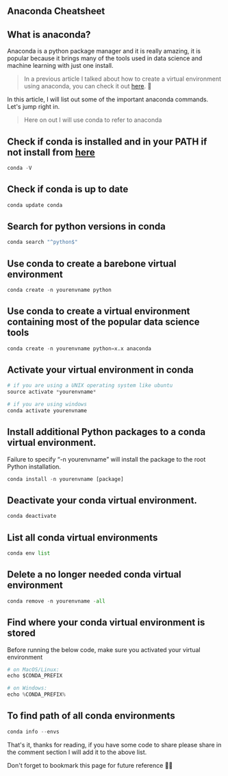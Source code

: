 ## Anaconda Cheatsheet


## What is anaconda?
Anaconda is a python package manager and it is really amazing, it is popular because it brings many of the tools used in data science and machine learning with just one install.

> In a previous article I talked about how to create a virtual environment using anaconda, you can check it out [here](https://milindsoorya.site/blog/how-to-use-virtual-environment-with-conda). 🐍

In this article, I will list out some of the important anaconda commands. Let's jump right in.

> Here on out I will use conda to refer to anaconda

## Check if conda is installed and in your PATH if not install from [here](https://www.anaconda.com/products/individual-d)
```python
conda -V
```

## Check if conda is up to date
```python
conda update conda
```

## Search for python versions in conda
```python
conda search "^python$"
```
## Use conda to create a barebone virtual environment
```python
conda create -n yourenvname python
```

## Use conda to create a virtual environment containing most of the popular data science tools
```python
conda create -n yourenvname python=x.x anaconda
```

## Activate your virtual environment in conda
```python
# if you are using a UNIX operating system like ubuntu
source activate *yourenvname*

# if you are using windows
conda activate yourenvname
```

## Install additional Python packages to a conda virtual environment. 
Failure to specify “-n yourenvname” will install the package to the root Python installation.
```python
conda install -n yourenvname [package]
```

## Deactivate your conda virtual environment.
```python
conda deactivate
```

## List all conda virtual environments
```python
conda env list
```

## Delete a no longer needed conda virtual environment
```python
conda remove -n yourenvname -all
```

## Find where your conda virtual environment is stored
Before running the below code, make sure you activated your virtual environment 
```python
# on MacOS/Linux:
echo $CONDA_PREFIX

# on Windows:
echo %CONDA_PREFIX%
```

## To find path of all conda environments
```python
conda info --envs
```

That's it, thanks for reading, if you have some code to share please share in the comment section I will add it to the above list.

Don't forget to bookmark this page for future reference 🐱‍👤


